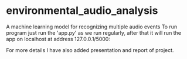 # environmental_audio_analysis
A machine learning model for recognizing multiple audio events
 To run program just run the 'app.py' as we run regularly, after that it will run the app on localhost at address 127.0.0.1/5000:
 
 For more details I have also added presentation and report of project.
